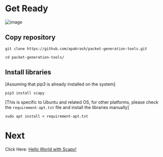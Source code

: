 # Get Ready

![image](https://user-images.githubusercontent.com/17419002/172033117-42cd563c-4e17-4b1a-8af1-eacfa0446814.png)


## Copy repository
```
git clone https://github.com/apakrash/packet-generation-tools.git
```
```
cd packet-generation-tools/
```

## Install libraries
[Assuming that pip3 is already installed on the system]

```
pip3 install scapy
```

[This is specific to Ubuntu and related OS, for other platforms, please check the `requirement-apt.txt` file and install the libraries manually]

```
sudo apt install < requirement-apt.txt
```



# Next
Click Here: [Hello World with Scapy!](02-hello-world-sr-functions.md)
